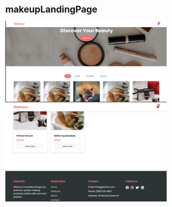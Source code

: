 # makeupLandingPage
<img src="https://github.com/Pinky057/makeupLandingPage/blob/main/Screenshot%202025-02-16%20110228.png"/>
<img src="https://github.com/Pinky057/makeupLandingPage/blob/main/Screenshot%202025-02-16%20110419.png"/>
